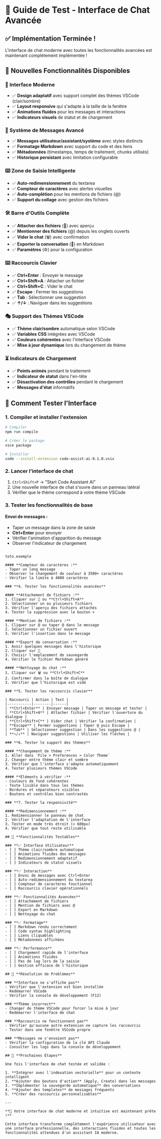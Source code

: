 # 🎨 Guide de Test - Interface de Chat Avancée

## ✅ **Implémentation Terminée !**

L'interface de chat moderne avec toutes les fonctionnalités avancées est maintenant complètement implémentée !

## 🎯 **Nouvelles Fonctionnalités Disponibles**

### **🎨 Interface Moderne**
- ✅ **Design adaptatif** avec support complet des thèmes VSCode (clair/sombre)
- ✅ **Layout responsive** qui s'adapte à la taille de la fenêtre
- ✅ **Animations fluides** pour les messages et interactions
- ✅ **Indicateurs visuels** de statut et de chargement

### **💬 Système de Messages Avancé**
- ✅ **Messages utilisateur/assistant/système** avec styles distincts
- ✅ **Formatage Markdown** avec support du code et des liens
- ✅ **Métadonnées** (timestamps, temps de traitement, chunks utilisés)
- ✅ **Historique persistant** avec limitation configurable

### **⌨️ Zone de Saisie Intelligente**
- ✅ **Auto-redimensionnement** du textarea
- ✅ **Compteur de caractères** avec alertes visuelles
- ✅ **Auto-complétion** pour les mentions de fichiers (@)
- ✅ **Support du collage** avec gestion des fichiers

### **🛠️ Barre d'Outils Complète**
- ✅ **Attacher des fichiers** (📎) avec aperçu
- ✅ **Mentionner des fichiers** (@) depuis les onglets ouverts
- ✅ **Vider le chat** (🗑️) avec confirmation
- ✅ **Exporter la conversation** (💾) en Markdown
- ✅ **Paramètres** (⚙️) pour la configuration

### **⌨️ Raccourcis Clavier**
- ✅ **Ctrl+Enter** : Envoyer le message
- ✅ **Ctrl+Shift+A** : Attacher un fichier
- ✅ **Ctrl+Shift+C** : Vider le chat
- ✅ **Escape** : Fermer les suggestions
- ✅ **Tab** : Sélectionner une suggestion
- ✅ **↑/↓** : Naviguer dans les suggestions

### **🎭 Support des Thèmes VSCode**
- ✅ **Thème clair/sombre** automatique selon VSCode
- ✅ **Variables CSS** intégrées avec VSCode
- ✅ **Couleurs cohérentes** avec l'interface VSCode
- ✅ **Mise à jour dynamique** lors du changement de thème

### **⏳ Indicateurs de Chargement**
- ✅ **Points animés** pendant le traitement
- ✅ **Indicateur de statut** dans l'en-tête
- ✅ **Désactivation des contrôles** pendant le chargement
- ✅ **Messages d'état** informatifs

## 🧪 **Comment Tester l'Interface**

### **1. Compiler et installer l'extension**
```bash
# Compiler
npm run compile

# Créer le package
vsce package

# Installer
code --install-extension code-assist-ai-0.1.0.vsix
```

### **2. Lancer l'interface de chat**
1. `Ctrl+Shift+P` → "Start Code Assistant AI"
2. Une nouvelle interface de chat s'ouvre dans un panneau latéral
3. Vérifier que le thème correspond à votre thème VSCode

### **3. Tester les fonctionnalités de base**

#### **Envoi de messages :**
- Taper un message dans la zone de saisie
- **Ctrl+Enter** pour envoyer
- Vérifier l'animation d'apparition du message
- Observer l'indicateur de chargement

















































































































































































```

toto.exemple

#### **Compteur de caractères :**
- Taper un long message
- Observer le changement de couleur à 3500+ caractères
- Vérifier la limite à 4000 caractères

### **4. Tester les fonctionnalités avancées**

#### **Attachement de fichiers :**
1. Cliquer sur 📎 ou **Ctrl+Shift+A**
2. Sélectionner un ou plusieurs fichiers
3. Vérifier l'aperçu des fichiers attachés
4. Tester la suppression avec le bouton ×

#### **Mention de fichiers :**
1. Cliquer sur @ ou taper @ dans le message
2. Sélectionner un fichier ouvert
3. Vérifier l'insertion dans le message

#### **Export de conversation :**
1. Avoir quelques messages dans l'historique
2. Cliquer sur 💾
3. Choisir l'emplacement de sauvegarde
4. Vérifier le fichier Markdown généré

#### **Nettoyage du chat :**
1. Cliquer sur 🗑️ ou **Ctrl+Shift+C**
2. Confirmer dans la boîte de dialogue
3. Vérifier que l'historique est vidé

### **5. Tester les raccourcis clavier**

| Raccourci | Action | Test |
|-----------|--------|------|
| **Ctrl+Enter** | Envoyer message | Taper un message et tester |
| **Ctrl+Shift+A** | Attacher fichier | Vérifier l'ouverture du dialogue |
| **Ctrl+Shift+C** | Vider chat | Vérifier la confirmation |
| **Escape** | Fermer suggestions | Taper @ puis Escape |
| **Tab** | Sélectionner suggestion | Dans les suggestions @ |
| **↑/↓** | Naviguer suggestions | Utiliser les flèches |

### **6. Tester le support des thèmes**

#### **Changement de thème :**
1. Aller dans `File > Preferences > Color Theme`
2. Changer entre thème clair et sombre
3. Vérifier que l'interface s'adapte automatiquement
4. Tester plusieurs thèmes VSCode

#### **Éléments à vérifier :**
- Couleurs de fond cohérentes
- Texte lisible dans tous les thèmes
- Bordures et séparateurs visibles
- Boutons et contrôles bien contrastés

### **7. Tester la responsivité**

#### **Redimensionnement :**
1. Redimensionner le panneau de chat
2. Vérifier l'adaptation de l'interface
3. Tester en mode très étroit (< 600px)
4. Vérifier que tout reste utilisable

## 🎯 **Fonctionnalités Testables**

### **✅ Interface Utilisateur**
- [ ] Thème clair/sombre automatique
- [ ] Animations fluides des messages
- [ ] Redimensionnement adaptatif
- [ ] Indicateurs de statut visuels

### **✅ Interaction**
- [ ] Envoi de messages avec Ctrl+Enter
- [ ] Auto-redimensionnement du textarea
- [ ] Compteur de caractères fonctionnel
- [ ] Raccourcis clavier opérationnels

### **✅ Fonctionnalités Avancées**
- [ ] Attachement de fichiers
- [ ] Mention de fichiers avec @
- [ ] Export en Markdown
- [ ] Nettoyage du chat

### **✅ Formatage**
- [ ] Markdown rendu correctement
- [ ] Code syntax highlighting
- [ ] Liens cliquables
- [ ] Métadonnées affichées

### **✅ Performance**
- [ ] Chargement rapide de l'interface
- [ ] Animations fluides
- [ ] Pas de lag lors de la saisie
- [ ] Gestion efficace de l'historique

## 🚨 **Résolution de Problèmes**

### **Interface ne s'affiche pas**
- Vérifier que l'extension est bien installée
- Redémarrer VSCode
- Vérifier la console de développement (F12)

### **Thème incorrect**
- Changer de thème VSCode pour forcer la mise à jour
- Redémarrer l'interface de chat

### **Raccourcis ne fonctionnent pas**
- Vérifier qu'aucune autre extension ne capture les raccourcis
- Tester dans une fenêtre VSCode propre

### **Messages ne s'envoient pas**
- Vérifier la configuration de la clé API Claude
- Consulter les logs dans la console de développement

## 🎉 **Prochaines Étapes**

Une fois l'interface de chat testée et validée :

1. **Intégrer avec l'indexation vectorielle** pour un contexte intelligent
2. **Ajouter des boutons d'action** (Apply, Create) dans les messages
3. **Implémenter la sauvegarde automatique** des conversations
4. **Ajouter des templates** de messages fréquents
5. **Créer des raccourcis personnalisables**

---

**🎨 Votre interface de chat moderne et intuitive est maintenant prête !**

Cette interface transforme complètement l'expérience utilisateur avec une interface professionnelle, des interactions fluides et toutes les fonctionnalités attendues d'un assistant IA moderne.
